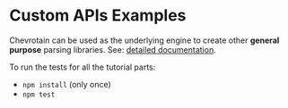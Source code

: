 # Custom APIs Examples

Chevrotain can be used as the underlying engine to create other **general purpose** parsing libraries.
See: [detailed documentation](https://chevrotain.io/docs/guide/custom_apis.html).

To run the tests for all the tutorial parts:

- `npm install` (only once)
- `npm test`

